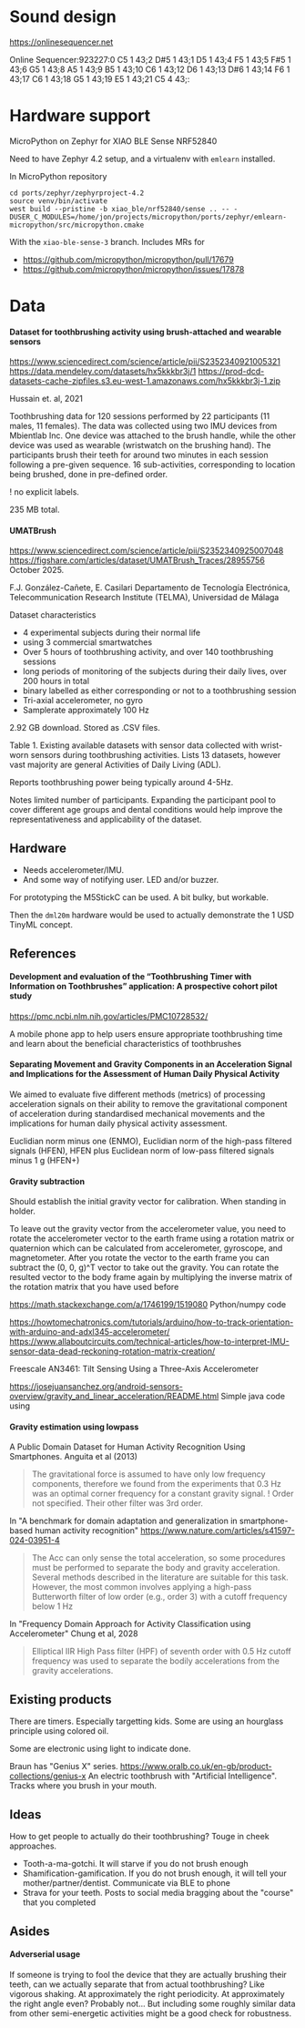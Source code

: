 
# Sound design

https://onlinesequencer.net

Online Sequencer:923227:0 C5 1 43;2 D#5 1 43;1 D5 1 43;4 F5 1 43;5 F#5 1 43;6 G5 1 43;8 A5 1 43;9 B5 1 43;10 C6 1 43;12 D6 1 43;13 D#6 1 43;14 F6 1 43;17 C6 1 43;18 G5 1 43;19 E5 1 43;21 C5 4 43;:

# Hardware support

MicroPython on Zephyr for XIAO BLE Sense NRF52840

Need to have Zephyr 4.2 setup, and a virtualenv with `emlearn` installed.

In MicroPython repository

```
cd ports/zephyr/zephyrproject-4.2
source venv/bin/activate
west build --pristine -b xiao_ble/nrf52840/sense .. -- -DUSER_C_MODULES=/home/jon/projects/micropython/ports/zephyr/emlearn-micropython/src/micropython.cmake
```

With the `xiao-ble-sense-3` branch.
Includes MRs for

- https://github.com/micropython/micropython/pull/17679
- https://github.com/micropython/micropython/issues/17878

# Data


#### Dataset for toothbrushing activity using brush-attached and wearable sensors
https://www.sciencedirect.com/science/article/pii/S2352340921005321
https://data.mendeley.com/datasets/hx5kkkbr3j/1
https://prod-dcd-datasets-cache-zipfiles.s3.eu-west-1.amazonaws.com/hx5kkkbr3j-1.zip

Hussain et. al, 2021

Toothbrushing data for 120 sessions performed by 22 participants (11 males, 11 females).
The data was collected using two IMU devices from Mbientlab Inc.
One device was attached to the brush handle, while the other device was used as wearable (wristwatch on the brushing hand).
The participants brush their teeth for around two minutes in each session following a pre-given sequence.
16 sub-activities, corresponding to location being brushed, done in pre-defined order.

! no explicit labels.

235 MB total.

#### UMATBrush
https://www.sciencedirect.com/science/article/pii/S2352340925007048
https://figshare.com/articles/dataset/UMATBrush_Traces/28955756
October 2025.

F.J. González-Cañete, E. Casilari
Departamento de Tecnología Electrónica, Telecommunication Research Institute (TELMA), Universidad de Málaga

Dataset characteristics

- 4 experimental subjects during their normal life
- using 3 commercial smartwatches
- Over 5 hours of toothbrushing activity, and over 140 toothbrushing sessions
- long periods of monitoring of the subjects during their daily lives, over 200 hours in total
- binary labelled as either corresponding or not to a toothbrushing session
- Tri-axial accelerometer, no gyro
- Samplerate approximately 100 Hz

2.92 GB download.
Stored as .CSV files.

Table 1. Existing available datasets with sensor data collected with wrist-worn sensors during toothbrushing activities.
Lists 13 datasets, however vast majority are general Activities of Daily Living (ADL).

Reports toothbrushing power being typically around 4-5Hz.

Notes limited number of participants.
Expanding the participant pool to cover different age groups and dental conditions would help
improve the representativeness and applicability of the dataset.


## Hardware

- Needs accelerometer/IMU.
- And some way of notifying user. LED and/or buzzer.

For prototyping the M5StickC can be used.
A bit bulky, but workable.

Then the `dml20m` hardware would be used to actually demonstrate the 1 USD TinyML concept.

## References

#### Development and evaluation of the “Toothbrushing Timer with Information on Toothbrushes” application: A prospective cohort pilot study
https://pmc.ncbi.nlm.nih.gov/articles/PMC10728532/

A mobile phone app to help users ensure appropriate toothbrushing time and learn about the beneficial characteristics of toothbrushes

#### Separating Movement and Gravity Components in an Acceleration Signal and Implications for the Assessment of Human Daily Physical Activity

We aimed to evaluate five different methods (metrics) of processing
acceleration signals on their ability to remove the gravitational component of acceleration during standardised mechanical
movements and the implications for human daily physical activity assessment.

Euclidian norm minus one (ENMO),
Euclidian norm of the high-pass filtered signals (HFEN),
HFEN plus Euclidean norm of low-pass filtered signals minus 1 g (HFEN+)


#### Gravity subtraction

Should establish the initial gravity vector for calibration.
When standing in holder.

To leave out the gravity vector from the accelerometer value, you need to rotate the accelerometer vector to the earth frame using a rotation matrix or quaternion which can be calculated from accelerometer, gyroscope, and magnetometer.
After you rotate the vector to the earth frame you can subtract the (0, 0, g)^T vector to take out the gravity.
You can rotate the resulted vector to the body frame again by multiplying the inverse matrix of the rotation matrix that you have used before

https://math.stackexchange.com/a/1746199/1519080 
Python/numpy code

https://howtomechatronics.com/tutorials/arduino/how-to-track-orientation-with-arduino-and-adxl345-accelerometer/
https://www.allaboutcircuits.com/technical-articles/how-to-interpret-IMU-sensor-data-dead-reckoning-rotation-matrix-creation/

Freescale AN3461: Tilt Sensing Using a Three-Axis Accelerometer

https://josejuansanchez.org/android-sensors-overview/gravity_and_linear_acceleration/README.html
Simple java code using 


#### Gravity estimation using lowpass

A Public Domain Dataset for Human Activity Recognition Using Smartphones. Anguita et al (2013)

> The gravitational force is assumed to have only low frequency components,
> therefore we found from the experiments that 0.3 Hz was an optimal corner frequency for a constant gravity signal.
! Order not specified. Their other filter was 3rd order.

In "A benchmark for domain adaptation and generalization in smartphone-based human activity recognition"
https://www.nature.com/articles/s41597-024-03951-4

> The Acc can only sense the total acceleration, so some procedures must be performed to separate the body and gravity acceleration.
> Several methods described in the literature are suitable for this task.
> However, the most common involves applying a high-pass Butterworth filter of low order (e.g., order 3) with a cutoff frequency below 1 Hz

In "Frequency Domain Approach for Activity Classification using Accelerometer"
Chung et al, 2028

> Elliptical IIR High Pass filter (HPF) of seventh order with 0.5 Hz cutoff frequency
was used to separate the bodily accelerations from the gravity accelerations.

## Existing products

There are timers.
Especially targetting kids.
Some are using an hourglass principle using colored oil.

Some are electronic using light to indicate done.

Braun has "Genius X" series.
https://www.oralb.co.uk/en-gb/product-collections/genius-x
An electric toothbrush with "Artificial Intelligence".
Tracks where you brush in your mouth.

## Ideas

How to get people to actually do their toothbrushing?
Touge in cheek approaches.

- Tooth-a-ma-gotchi. It will starve if you do not brush enough
- Shamification-gamification. If you do not brush enough, it will tell your mother/partner/dentist. Communicate via BLE to phone
- Strava for your teeth. Posts to social media bragging about the "course" that you completed

## Asides

#### Adverserial usage

If someone is trying to fool the device that they are actually brushing their teeth,
can we actually separate that from actual toothbrushing?
Like vigorous shaking. At approximately the right periodicity.
At approximately the right angle even?
Probably not...
But including some roughly similar data from other semi-energetic activities might be a good check for robustness.

